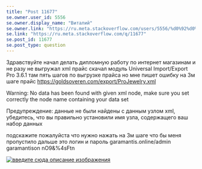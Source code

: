 ```yaml
---
title: "Post 11677"
se.owner.user_id: 5556
se.owner.display_name: "Виталий"
se.owner.link: "https://ru.meta.stackoverflow.com/users/5556/%d0%92%d0%b8%d1%82%d0%b0%d0%bb%d0%b8%d0%b9"
se.link: "https://ru.meta.stackoverflow.com/q/11677"
se.post_id: 11677
se.post_type: question
---
```

<p>Здравствуйте начал делать дипломную работу по интернет магазинам и не разу не выгружал хml прайс скачал модуль Universal Import/Export Pro 3.6.1 там пять шагов по выгрузке прайса но мне пишет ошибку на 3м шаге
прайс <a href="https://goldsoveren.com/export/ProJewelry.xml" rel="nofollow noreferrer">https://goldsoveren.com/export/ProJewelry.xml</a></p>
<p>Warning: No data has been found with given xml node, make sure you set correctly the node name containing your data set</p>
<p>Предупреждение: данные не были найдены с данным узлом xml, убедитесь, что вы правильно установили имя узла, содержащего ваш набор данных</p>
<p>подскажите пожалуйста что нужно нажать на 3м шаге что бы меня пропустило дальше это логин и пароль garamantis.online/admin
garamantison
nO9&amp;%4sFtn</p>
<p><a href="https://i.stack.imgur.com/2XqK7.jpg" rel="nofollow noreferrer"><img src="https://i.stack.imgur.com/2XqK7.jpg" alt="введите сюда описание изображения" /></a></p>
